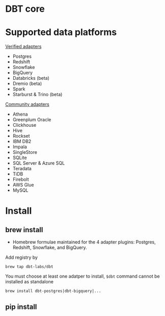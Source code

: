 # DBT core

# Supported data platforms
[Verified adapters](https://docs.getdbt.com/docs/supported-data-platforms#verified-adapters)
- Postgres
- Redshift
- Snowflake
- BigQuery
- Databricks (beta)
- Dremio (beta)
- Spark
- Starburst & Trino (beta)

[Community adapters](https://docs.getdbt.com/docs/supported-data-platforms#community-adapters)
- Athena
- Greenplum	Oracle
- Clickhouse
- Hive
- Rockset
- IBM DB2
- Impala
- SingleStore
- SQLite
- SQL Server & Azure SQL
- Teradata
- TiDB
- Firebolt
- AWS Glue
- MySQL	

# Install 
## brew install
- Homebrew formulae maintained for the 4 adapter plugins: Postgres, Redshift, Snowflake, and BigQuery.

Add registry by 
```
brew tap dbt-labs/dbt
```
You must choose at least one adatper to install, `$dbt` command cannot be installed as standalone
```
brew install dbt-postgres|dbt-bigquery|...
```


## pip install
